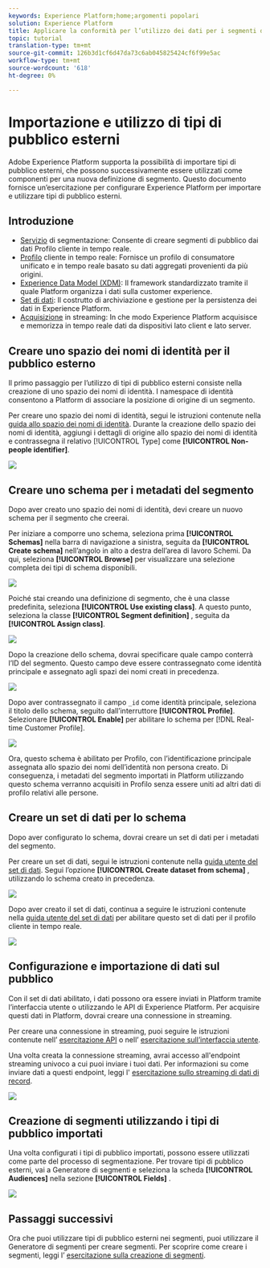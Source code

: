 ```yaml
---
keywords: Experience Platform;home;argomenti popolari
solution: Experience Platform
title: Applicare la conformità per l’utilizzo dei dati per i segmenti di pubblico
topic: tutorial
translation-type: tm+mt
source-git-commit: 126b3d1cf6d47da73c6ab045825424cf6f99e5ac
workflow-type: tm+mt
source-wordcount: '618'
ht-degree: 0%

---
```



# Importazione e utilizzo di tipi di pubblico esterni

Adobe Experience Platform supporta la possibilità di importare tipi di pubblico esterni, che possono successivamente essere utilizzati come componenti per una nuova definizione di segmento. Questo documento fornisce un’esercitazione per configurare Experience Platform per importare e utilizzare tipi di pubblico esterni.

## Introduzione

- [Servizio](../home.md) di segmentazione: Consente di creare segmenti di pubblico dai dati Profilo cliente in tempo reale.
- [Profilo](../../profile/home.md) cliente in tempo reale: Fornisce un profilo di consumatore unificato e in tempo reale basato su dati aggregati provenienti da più origini.
- [Experience Data Model (XDM)](../../xdm/home.md): Il framework standardizzato tramite il quale Platform organizza i dati sulla customer experience.
- [Set di dati](../../catalog/datasets/overview.md): Il costrutto di archiviazione e gestione per la persistenza dei dati in Experience Platform.
- [Acquisizione](../../ingestion/streaming-ingestion/overview.md) in streaming: In che modo Experience Platform acquisisce e memorizza in tempo reale dati da dispositivi lato client e lato server.

## Creare uno spazio dei nomi di identità per il pubblico esterno

Il primo passaggio per l’utilizzo di tipi di pubblico esterni consiste nella creazione di uno spazio dei nomi di identità. I namespace di identità consentono a Platform di associare la posizione di origine di un segmento.

Per creare uno spazio dei nomi di identità, segui le istruzioni contenute nella [guida allo spazio dei nomi di identità](../../identity-service/namespaces.md#manage-namespaces). Durante la creazione dello spazio dei nomi di identità, aggiungi i dettagli di origine allo spazio dei nomi di identità e contrassegna il relativo [!UICONTROL Type] come **[!UICONTROL Non-people identifier]**.

![](../images/tutorials/external-audiences/identity-namespace-info.png)

## Creare uno schema per i metadati del segmento

Dopo aver creato uno spazio dei nomi di identità, devi creare un nuovo schema per il segmento che creerai.

Per iniziare a comporre uno schema, seleziona prima **[!UICONTROL Schemas]** nella barra di navigazione a sinistra, seguita da **[!UICONTROL Create schema]** nell’angolo in alto a destra dell’area di lavoro Schemi. Da qui, seleziona **[!UICONTROL Browse]** per visualizzare una selezione completa dei tipi di schema disponibili.

![](../images/tutorials/external-audiences/create-schema-browse.png)

Poiché stai creando una definizione di segmento, che è una classe predefinita, seleziona **[!UICONTROL Use existing class]**. A questo punto, seleziona la classe **[!UICONTROL Segment definition]** , seguita da **[!UICONTROL Assign class]**.

![](../images/tutorials/external-audiences/assign-class.png)

Dopo la creazione dello schema, dovrai specificare quale campo conterrà l’ID del segmento. Questo campo deve essere contrassegnato come identità principale e assegnato agli spazi dei nomi creati in precedenza.

![](../images/tutorials/external-audiences/mark-primary-identifier.png)

Dopo aver contrassegnato il campo `_id` come identità principale, seleziona il titolo dello schema, seguito dall’interruttore **[!UICONTROL Profile]**. Selezionare **[!UICONTROL Enable]** per abilitare lo schema per [!DNL Real-time Customer Profile].

![](../images/tutorials/external-audiences/schema-profile.png)

Ora, questo schema è abilitato per Profilo, con l’identificazione principale assegnata allo spazio dei nomi dell’identità non persona creato. Di conseguenza, i metadati del segmento importati in Platform utilizzando questo schema verranno acquisiti in Profilo senza essere uniti ad altri dati di profilo relativi alle persone.

## Creare un set di dati per lo schema

Dopo aver configurato lo schema, dovrai creare un set di dati per i metadati del segmento.

Per creare un set di dati, segui le istruzioni contenute nella [guida utente del set di dati](../../catalog/datasets/user-guide.md#create). Segui l’opzione **[!UICONTROL Create dataset from schema]** , utilizzando lo schema creato in precedenza.

![](../images/tutorials/external-audiences/select-schema.png)

Dopo aver creato il set di dati, continua a seguire le istruzioni contenute nella [guida utente del set di dati](../../catalog/datasets/user-guide.md#enable-profile) per abilitare questo set di dati per il profilo cliente in tempo reale.

![](../images/tutorials/external-audiences/dataset-profile.png)

## Configurazione e importazione di dati sul pubblico

Con il set di dati abilitato, i dati possono ora essere inviati in Platform tramite l’interfaccia utente o utilizzando le API di Experience Platform. Per acquisire questi dati in Platform, dovrai creare una connessione in streaming.

Per creare una connessione in streaming, puoi seguire le istruzioni contenute nell’ [esercitazione API](../../sources/tutorials/api/create/streaming/http.md) o nell’ [esercitazione sull’interfaccia utente](../../sources/tutorials/ui/create/streaming/http.md).

Una volta creata la connessione streaming, avrai accesso all&#39;endpoint streaming univoco a cui puoi inviare i tuoi dati. Per informazioni su come inviare dati a questi endpoint, leggi l&#39; [esercitazione sullo streaming di dati di record](../../ingestion/tutorials/streaming-record-data.md#ingest-data).

![](../images/tutorials/external-audiences/get-streaming-endpoint.png)

## Creazione di segmenti utilizzando i tipi di pubblico importati

Una volta configurati i tipi di pubblico importati, possono essere utilizzati come parte del processo di segmentazione. Per trovare tipi di pubblico esterni, vai a Generatore di segmenti e seleziona la scheda **[!UICONTROL Audiences]** nella sezione **[!UICONTROL Fields]** .

![](../images/tutorials/external-audiences/external-audiences.png)

## Passaggi successivi

Ora che puoi utilizzare tipi di pubblico esterni nei segmenti, puoi utilizzare il Generatore di segmenti per creare segmenti. Per scoprire come creare i segmenti, leggi l’ [esercitazione sulla creazione di segmenti](./create-a-segment.md).